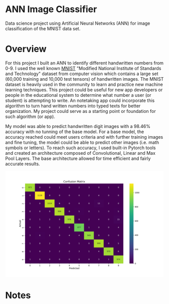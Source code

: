 # ANN Image Classifier
Data science project using Artificial Neural Networks (ANN) for image classification of the MNIST data set.

# Overview
For this project I built an ANN to identify different handwritten numbers from 0-9. I used the well known [MNIST](http://yann.lecun.com/exdb/mnist/index.html) "Modified National Institute of Standards and Technology" dataset from computer vision which contains a large set (60,000 training and 10,000 test tensors) of handwritten images. The MNIST dataset is heavily used in the community to learn and practice new machine learning techniques. This project could be useful for new app developers or people in the educational system to determine what number a user (or student) is attempting to write. An notetaking app could incorporate this algorithm to turn hand written numbers into typed texts for better organization. My project could serve as a starting point or foundation for such algorithm (or app).

My model was able to predict handwritten digit images with a 98.46% accuracy with no tunning of the base model. For a base model, the accuracy reached could meet users criteria and with further training images and fine tuning, the model could be able to predict other images (i.e. math symbols or letters). To reach such accuracy, I used built-in Pytorch tools and created an architecture composed of Convolutional, Linear and Max Pool Layers. The base architecture allowed for time efficient and fairly accurate results.

![alt text](CNN_confusion_matrix.png)

# Notes

